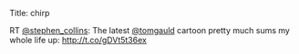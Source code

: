 Title: chirp

RT <a href="http://twitter.com/stephen_collins">@stephen_collins</a>: The latest <a href="http://twitter.com/tomgauld">@tomgauld</a> cartoon pretty much sums my whole life up: <a href="http://t.co/gDVt5t36ex">http://t.co/gDVt5t36ex</a>
